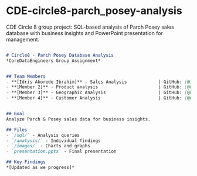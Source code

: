 # CDE-circle8-parch_posey-analysis
CDE Circle 8 group project: SQL-based analysis of Parch Posey sales database with business insights and PowerPoint presentation for management.

```markdown

# Circle8 - Parch Posey Database Analysis
*CoreDataEngineers Group Assignment*


## Team Members
- **[Idris Akorede Ibrahim]** - Sales Analysis            | GitHub: [@idrisakorede]
- **[Member 2]** - Product analysis                       | GitHub: [@username]
- **[Member 3]** - Geographic Analysis                    | GitHub: [@username]
- **[Member 4]** - Customer Analysis                      | GitHub: [@username]


## Goal
Analyze Parch & Posey sales data for business insights.

## Files
- `/sql/` - Analysis queries
- `/analysis/` - Individual findings
- `/images/` - Charts and graphs
- `presentation.pptx` - Final presentation

## Key Findings
*[Updated as we progress]*

```